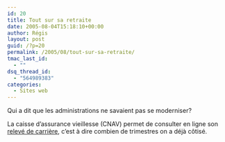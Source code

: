 ```yaml
---
id: 20
title: Tout sur sa retraite
date: 2005-08-04T15:18:10+00:00
author: Régis
layout: post
guid: /?p=20
permalink: /2005/08/tout-sur-sa-retraite/
tmac_last_id:
  - ""
dsq_thread_id:
  - "564989383"
categories:
  - Sites web
---
```

Qui a dit que les administrations ne savaient pas se moderniser?

La caisse d’assurance vieillesse (CNAV) permet de consulter en ligne son  [relevé de carrière](https://www.retraite.cnav.fr/cgi-cnav/givehtm.exe?formhtm=/web/rel-index.htm&DEPT=), c’est à dire combien de trimestres on a déjà côtisé.
